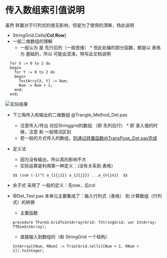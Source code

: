 # 传入数组索引值说明
虽然 转置对于行列式的值无影响，但是为了使用的清晰，特此说明
*    StringGrid.Cells[**Col**,**Row**]
*    一般二维数组的理解
        *    一般认为 是 先行后列（一般思维）
         *    但此处编的部分函数，都是以 表格为 基础的，所以 可能会混淆，特写此文档说明

```
  for X := 0 to 2 do
  begin
    for Y := 0 to 2 do
    begin
      TestArry[X, Y] := Num;
      Num := Num + 1;
    end;
  end;
```
![实际结果](_v_images/20191126194842727_21267.png)



*    下三角传入和输出的二维数组
@Trangle_Method_Det.pas
        *    注意传入/传出 对应Stringgrid的数组 （即 先列后行）
            * 即 录入值的时候，注意 和 一般情况区别
        * 若一般的方式传入的数组，则通过转置函数@TransPose_Det.pas完成

*    定义法
        * 因为没有输出，所以真的影响不大
        * 实际运算是利用第一种定义：(没有关系到 表格）
       ```mathjax
      $$ \sum (-1)^t a_{1{j1}} a_{2{j2}} ...a_{n{jn}}  $$
       ```
*    余子式
采用了 一般的定义：先row，后col
*   @Det_Test.pas 
 本单元主要集成了：输入行列式（表格） 到 计算数组（行列式）的转换
     *  主要函数
    ```
    procedure TForm3.GridToIntArray(Grid: TStringGrid; var IntArray: TTDimIntArray);
    ```
    *   直接输入到数组的（和 StringGrid 一个结构）
      ```
      IntArray[CNum, RNum] := Trim(Grid.cells[CNum + 1, RNum + 1]).toInteger;
      ```

